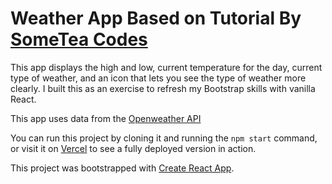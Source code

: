 # Weather App Based on Tutorial By [SomeTea Codes](https://www.youtube.com/watch?v=QDdn3yrsyCQ)

This app displays the high and low, current temperature for the day, current type of weather, and an icon that lets you see the type of weather more clearly. I built this as an exercise to refresh my Bootstrap skills with vanilla React.

This app uses data from the [Openweather API](https://openweathermap.org/api)

You can run this project by cloning it and running the `npm start` command, or visit it on [Vercel](https://bootstrap-weather-app.vercel.app/) to see a fully deployed version in action.

This project was bootstrapped with [Create React App](https://github.com/facebook/create-react-app).
